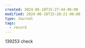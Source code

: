 ```yaml
---
created: 2024-06-10T15:27:44-06:00
modified: 2024-06-10T15:28:21-06:00
type: Journal
tags:
  - record
---
```


139253 check
